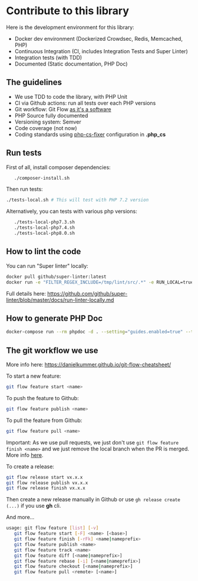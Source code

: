 # Contribute to this library

Here is the development environment for this library:

- Docker dev environment (Dockerized Crowdsec, Redis, Memcached, PHP)
- Continuous Integration (CI, includes Integration Tests and Super Linter)
- Integration tests (with TDD)
- Documented (Static documentation, PHP Doc)

## The guidelines

-  We use TDD to code the library, with PHP Unit
-  CI via Github actions: run all tests over each PHP versions
-  Git workflow: Git Flow [as it's a software](https://github.com/nvie/gitflow#creating-featurereleasehotfixsupport-branches)
-  PHP Source fully documented
-  Versioning system: Semver
-  Code coverage (not now)
-  Coding standards using [php-cs-fixer](https://cs.symfony.com/) configuration in **.php_cs**

## Run tests

First of all, install composer dependencies:

```bash
   ./composer-install.sh
```
Then run tests:
```bash
./tests-local.sh # This will test with PHP 7.2 version
```

Alternatively, you can tests with various php versions:

```bash
   ./tests-local-php7.3.sh
   ./tests-local-php7.4.sh
   ./tests-local-php8.0.sh
```
## How to lint the code

You can run "Super linter" locally:

```bash
docker pull github/super-linter:latest
docker run -e "FILTER_REGEX_INCLUDE=/tmp/lint/src/.*" -e RUN_LOCAL=true -v ${PWD}:/tmp/lint github/super-linter
```

Full details here: https://github.com/github/super-linter/blob/master/docs/run-linter-locally.md

## How to generate PHP Doc

```bash
docker-compose run --rm phpdoc -d . --setting="guides.enabled=true" --template="./.phpdoc-template"
```

## The git workflow we use

More info here: https://danielkummer.github.io/git-flow-cheatsheet/

To start a new feature:

```bash
git flow feature start <name>
```

To push the feature to Github:

```bash
git flow feature publish <name>
```

To pull the feature from Github:

```bash
git flow feature pull <name>
```

Important: As we use pull requests, we just don't use `git flow feature finish <name>` and we just remove the local branch when the PR is merged. More info [here](https://stackoverflow.com/questions/55706856/proper-way-to-use-gitflow-with-pull-requests).

To create a release:

```bash
git flow release start vx.x.x
git flow release publish vx.x.x
git flow release finish vx.x.x
```

Then create a new release manually in Github or use `gh release create (...)` if you use **gh** cli.

And more...

```bash
usage: git flow feature [list] [-v]
   git flow feature start [-F] <name> [<base>]
   git flow feature finish [-rFk] <name|nameprefix>
   git flow feature publish <name>
   git flow feature track <name>
   git flow feature diff [<name|nameprefix>]
   git flow feature rebase [-i] [<name|nameprefix>]
   git flow feature checkout [<name|nameprefix>]
   git flow feature pull <remote> [<name>]
```